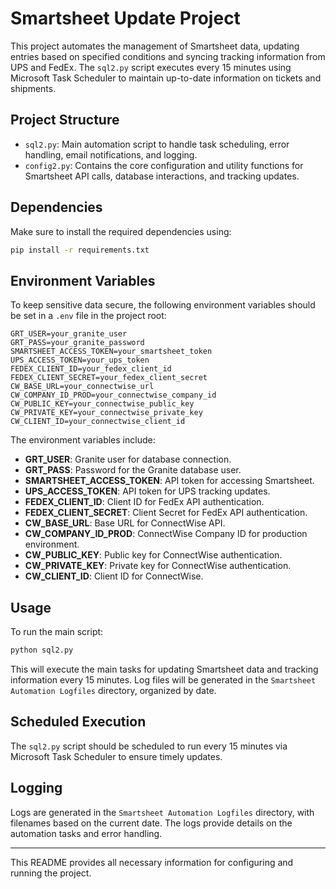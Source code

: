 
# Smartsheet Update Project

This project automates the management of Smartsheet data, updating entries based on specified conditions and syncing tracking information from UPS and FedEx. The `sql2.py` script executes every 15 minutes using Microsoft Task Scheduler to maintain up-to-date information on tickets and shipments. 

## Project Structure

- `sql2.py`: Main automation script to handle task scheduling, error handling, email notifications, and logging.
- `config2.py`: Contains the core configuration and utility functions for Smartsheet API calls, database interactions, and tracking updates.

## Dependencies

Make sure to install the required dependencies using:

```bash
pip install -r requirements.txt
```

## Environment Variables

To keep sensitive data secure, the following environment variables should be set in a `.env` file in the project root:

```plaintext
GRT_USER=your_granite_user
GRT_PASS=your_granite_password
SMARTSHEET_ACCESS_TOKEN=your_smartsheet_token
UPS_ACCESS_TOKEN=your_ups_token
FEDEX_CLIENT_ID=your_fedex_client_id
FEDEX_CLIENT_SECRET=your_fedex_client_secret
CW_BASE_URL=your_connectwise_url
CW_COMPANY_ID_PROD=your_connectwise_company_id
CW_PUBLIC_KEY=your_connectwise_public_key
CW_PRIVATE_KEY=your_connectwise_private_key
CW_CLIENT_ID=your_connectwise_client_id
```

The environment variables include:

- **GRT_USER**: Granite user for database connection.
- **GRT_PASS**: Password for the Granite database user.
- **SMARTSHEET_ACCESS_TOKEN**: API token for accessing Smartsheet.
- **UPS_ACCESS_TOKEN**: API token for UPS tracking updates.
- **FEDEX_CLIENT_ID**: Client ID for FedEx API authentication.
- **FEDEX_CLIENT_SECRET**: Client Secret for FedEx API authentication.
- **CW_BASE_URL**: Base URL for ConnectWise API.
- **CW_COMPANY_ID_PROD**: ConnectWise Company ID for production environment.
- **CW_PUBLIC_KEY**: Public key for ConnectWise authentication.
- **CW_PRIVATE_KEY**: Private key for ConnectWise authentication.
- **CW_CLIENT_ID**: Client ID for ConnectWise.

## Usage

To run the main script:

```bash
python sql2.py
```

This will execute the main tasks for updating Smartsheet data and tracking information every 15 minutes. Log files will be generated in the `Smartsheet Automation Logfiles` directory, organized by date.

## Scheduled Execution

The `sql2.py` script should be scheduled to run every 15 minutes via Microsoft Task Scheduler to ensure timely updates.

## Logging

Logs are generated in the `Smartsheet Automation Logfiles` directory, with filenames based on the current date. The logs provide details on the automation tasks and error handling.

---

This README provides all necessary information for configuring and running the project.
